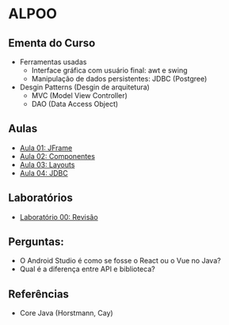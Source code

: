 # ALPOO

## Ementa do Curso

* Ferramentas usadas
  * Interface gráfica com usuário final: awt e swing
  * Manipulação de dados persistentes: JDBC (Postgree)
* Desgin Patterns (Desgin de arquitetura)
  * MVC (Model View Controller)
  * DAO (Data Access Object)


## Aulas

* [Aula 01: JFrame](alpoo_files/aulas/aula01JFrame/aulaJFrame.md)
* [Aula 02: Componentes](alpoo_files/aulas/aula02Componentes/aulaComponentes.md)
* [Aula 03: Layouts](alpoo_files/aulas/aula03Layouts/aulaLayout.md)
* [Aula 04: JDBC](alpoo_files/aulas/aula04JDBC/aulaJDBC.md)

## Laboratórios

* [Laboratório 00: Revisão](alpoo_files/labs/00/lab00.md)

## Perguntas:

* O Android Studio é como se fosse o React ou o Vue no Java?
* Qual é a diferença entre API e biblioteca?

## Referências

* Core Java (Horstmann, Cay)
